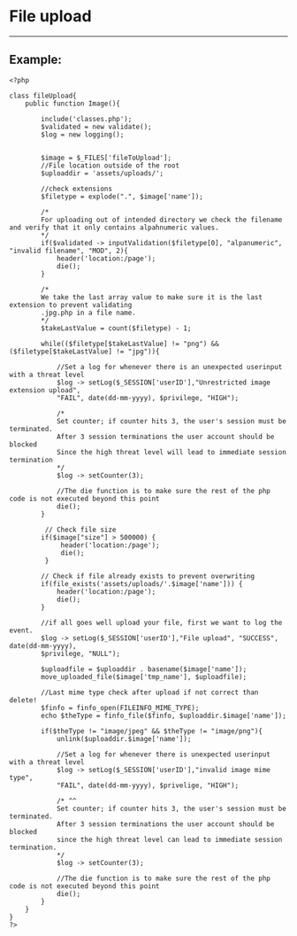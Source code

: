 # File upload
-------

## Example:


	<?php

	class fileUpload{
		public function Image(){

			include('classes.php');
			$validated = new validate();
			$log = new logging();


			$image = $_FILES['fileToUpload'];
			//File location outside of the root
			$uploaddir = 'assets/uploads/';

			//check extensions
			$filetype = explode(".", $image['name']);

			/*
			For uploading out of intended directory we check the filename and verify that it only contains alpahnumeric values.
			*/
			if($validated -> inputValidation($filetype[0], "alpanumeric", "invalid filename", "MOD", 2){
				header('location:/page');
				die();
			}

			/*
			We take the last array value to make sure it is the last extension to prevent validating
			.jpg.php in a file name.
			*/
			$takeLastValue = count($filetype) - 1;

			while(($filetype[$takeLastValue] != "png") && ($filetype[$takeLastValue] != "jpg")){

				//Set a log for whenever there is an unexpected userinput with a threat level
				$log -> setLog($_SESSION['userID'],"Unrestricted image extension upload",
				"FAIL", date(dd-mm-yyyy), $privilege, "HIGH");

				/*
				Set counter; if counter hits 3, the user's session must be terminated.
				After 3 session terminations the user account should be blocked
				Since the high threat level will lead to immediate session termination
				*/
				$log -> setCounter(3);

				//The die function is to make sure the rest of the php code is not executed beyond this point
				die();
			}

			 // Check file size
			if($image["size"] > 500000) {
				 header('location:/page');
				 die();
			 }

			// Check if file already exists to prevent overwriting
			if(file_exists('assets/uploads/'.$image['name'])) {
				header('location:/page');
				die();
			}  

			//if all goes well upload your file, first we want to log the event.
			$log -> setLog($_SESSION['userID'],"File upload", "SUCCESS", date(dd-mm-yyyy),
			$privilege, "NULL");

			$uploadfile = $uploaddir . basename($image['name']);
			move_uploaded_file($image['tmp_name'], $uploadfile);

			//Last mime type check after upload if not correct than delete!
			$finfo = finfo_open(FILEINFO_MIME_TYPE);
			echo $theType = finfo_file($finfo, $uploaddir.$image['name']);

			if($theType != "image/jpeg" && $theType != "image/png"){    
				unlink($uploaddir.$image['name']);

				//Set a log for whenever there is unexpected userinput with a threat level
				$log -> setLog($_SESSION['userID'],"invalid image mime type",
				"FAIL", date(dd-mm-yyyy), $privelige, "HIGH");

				/* ^^
				Set counter; if counter hits 3, the user's session must be terminated.
				After 3 session terminations the user account should be blocked
				since the high threat level can lead to immediate session termination.
				*/
				$log -> setCounter(3);

				//The die function is to make sure the rest of the php code is not executed beyond this point
				die();              
			}
		}
	}
	?>

